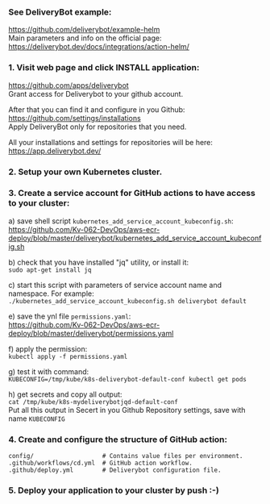 ### See DeliveryBot example:  
https://github.com/deliverybot/example-helm  
Main parameters and info on the official page:  
https://deliverybot.dev/docs/integrations/action-helm/  

### 1. Visit web page and click INSTALL application:  
https://github.com/apps/deliverybot  
Grant access for Deliverybot to your github account.  

After that you can find it and configure in you Github:  
https://github.com/settings/installations  
Apply DeliveryBot only for repositories that you need.  

All your installations and settings for repositories will be here:  
https://app.deliverybot.dev/

### 2. Setup your own Kubernetes cluster.  

### 3. Create a service account for GitHub actions to have access to your cluster:  
a) save shell script `kubernetes_add_service_account_kubeconfig.sh`:  
https://github.com/Kv-062-DevOps/aws-ecr-deploy/blob/master/deliverybot/kubernetes_add_service_account_kubeconfig.sh  

b) check that you have installed "jq" utility, or install it:  
`sudo apt-get install jq`  

c) start this script with parameters of service account name and namespace. For example:  
`./kubernetes_add_service_account_kubeconfig.sh deliverybot default`  

e) save the ynl file `permissions.yaml`:  
https://github.com/Kv-062-DevOps/aws-ecr-deploy/blob/master/deliverybot/permissions.yaml  

f) apply the permission:  
`kubectl apply -f permissions.yaml`  

g) test it with command:  
`KUBECONFIG=/tmp/kube/k8s-deliverybot-default-conf kubectl get pods`

h) get secrets and copy all output:  
`cat /tmp/kube/k8s-mydeliverybotjqd-default-conf`  
Put all this output in Secert in you Github Repository settings, save with name `KUBECONFIG`  

### 4. Create and configure the structure of GitHub action:  
```
config/                   # Contains value files per environment.
.github/workflows/cd.yml  # GitHub action workflow.
.github/deploy.yml        # Deliverybot configuration file.
```
### 5. Deploy your application to your cluster by push :-)  






